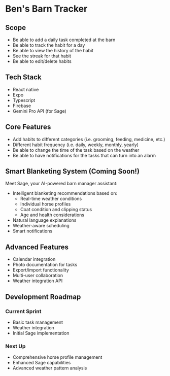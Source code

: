 # Ben's Barn Tracker

## Scope

- Be able to add a daily task completed at the barn
- Be able to track the habit for a day
- Be able to view the history of the habit
- See the streak for that habit
- Be able to edit/delete habits

## Tech Stack

- React native
- Expo
- Typescript
- Firebase
- Gemini Pro API (for Sage)

## Core Features

- Add habits to different categories (i.e. grooming, feeding, medicine, etc.)
- Different habit frequency (i.e. daily, weekly, monthly, yearly)
- Be able to change the time of the task based on the weather
- Be able to have notifications for the tasks that can turn into an alarm

## Smart Blanketing System (Coming Soon!)

Meet Sage, your AI-powered barn manager assistant:
- Intelligent blanketing recommendations based on:
  - Real-time weather conditions
  - Individual horse profiles
  - Coat condition and clipping status
  - Age and health considerations
- Natural language explanations
- Weather-aware scheduling
- Smart notifications

## Advanced Features

- Calendar integration
- Photo documentation for tasks
- Export/import functionality
- Multi-user collaboration
- Weather integration API

## Development Roadmap

### Current Sprint
- Basic task management
- Weather integration
- Initial Sage implementation

### Next Up
- Comprehensive horse profile management
- Enhanced Sage capabilities
- Advanced weather pattern analysis
